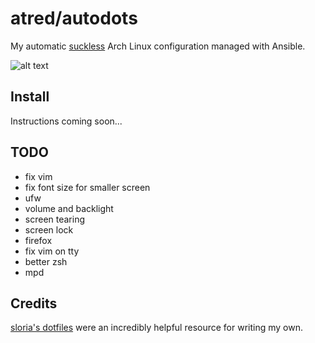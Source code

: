 # atred/autodots
My automatic [suckless](https://suckless.org) Arch Linux configuration managed with Ansible.

![alt text](https://raw.githubusercontent.com/atred/autodots/master/logo.png "bad joke, nothing to see here")

## Install
Instructions coming soon...

## TODO
 - fix vim
 - fix font size for smaller screen
 - ufw
 - volume and backlight
 - screen tearing
 - screen lock
 - firefox
 - fix vim on tty
 - better zsh
 - mpd

## Credits
[sloria's dotfiles](https://github.com/sloria/dotfiles) were an incredibly helpful resource for writing my own.
